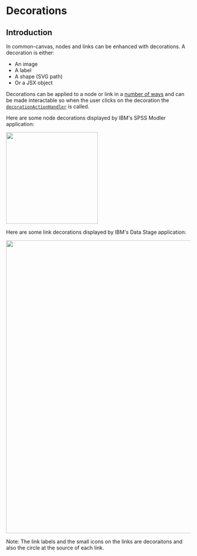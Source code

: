 # Decorations

## Introduction

In common-canvas, nodes and links can be enhanced with decorations. A decoration is either:

* An image
* A label
* A shape (SVG path)
* Or a JSX object

Decorations can be applied to a node or link in a [number of ways](03.04.01-decorations.md) and can be made interactable so when the user clicks on the decoration the [`decorationActionHandler`](03.03.05-decoration-action-handler.md) is called.

Here are some node decorations displayed by IBM's SPSS Modler application:

<img src="../assets/cc-decoration-node.png" width="250" />


Here are some link decorations displayed by IBM's Data Stage application:

<img src="../assets/cc-decoration-link.png" width="800" />

Note: The link labels and the small icons on the links are decoraitons and also the circle at the source of each link.



